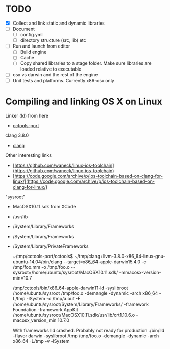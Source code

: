 # TODO

* [x] Collect and link static and dynamic libraries
* [ ] Document
    - [ ] config.yml
    - [ ] directory structure (src, lib) etc
* [ ] Run and launch from editor
    - [ ] Build engine
    - [ ] Cache
    - [ ] Copy shared libraries to a stage folder. Make sure libraries are loaded relative to executable
* [ ] osx vs darwin and the rest of the engine
* [ ] Unit tests and platforms. Currently x86-osx only

# Compiling and linking OS X on Linux

Linker (ld) from here

* [cctools-port](https://github.com/tpoechtrager/cctools-port)

clang 3.8.0

* [clang](http://llvm.org/releases/download.html)

Other interesting links

* [https://github.com/waneck/linux-ios-toolchain](https://github.com/waneck/linux-ios-toolchain)
* [https://code.google.com/archive/p/ios-toolchain-based-on-clang-for-linux/](https://code.google.com/archive/p/ios-toolchain-based-on-clang-for-linux/)

"sysroot"

* MacOSX10.11.sdk from XCode
* /usr/lib
* /System/Library/Frameworks
* /System/Library/Frameworks
* /System/Library/PrivateFrameworks

    ~/tmp/cctools-port/cctools$ ~/tmp/clang+llvm-3.8.0-x86_64-linux-gnu-ubuntu-14.04/bin/clang --target=x86_64-apple-darwin15.4.0 -c /tmp/foo.mm  -o /tmp/foo.o --sysroot=/home/ubuntu/sysroot/MacOSX10.11.sdk/ -mmacosx-version-min=10.7

    /tmp/cctools/bin/x86_64-apple-darwin11-ld  -syslibroot /home/ubuntu/sysroot /tmp/foo.o  -demangle -dynamic -arch x86_64 -L/tmp  -lSystem -o /tmp/a.out -F /home/ubuntu/sysroot/System/Library/Frameworks/ -framework Foundation -framework AppKit /home/ubuntu/sysroot/MacOSX10.11.sdk/usr/lib/crt1.10.6.o -macosx_version_min 10.7.0

    With frameworks lld crashed. Probably not ready for production
    ./bin/lld -flavor darwin -syslibroot /tmp /tmp/foo.o  -demangle -dynamic -arch x86_64 -L/tmp -v -lSystem
